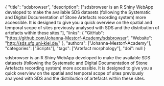 {
  "title": "sdsbrowser",
  "description": ["sdsbrowser is an R Shiny WebApp developed to make the available SDS datasets (following the Systematic and Digital Documentation of Stone Artefacts recording system) more accessible. It is designed to give you a quick overview on the spatial and temporal scope of sites previously analysed with SDS and the distribution of artefacts within these sites."],
  "links": {
    "GitHub": "https://github.com/Johanna-Mestorf-Academy/sdsbrowser",
    "Website": "http://sds.ufg.uni-kiel.de/"
  },
  "authors": ["Johanna-Mestorf-Academy"],
  "categories": ["Scripts"],
  "tags": ["Artefact morphology"],
  "doi": null
}

<!-- Generated by csv2md.R – do not edit by hand -->

sdsbrowser is an R Shiny WebApp developed to make the available SDS datasets (following the Systematic and Digital Documentation of Stone Artefacts recording system) more accessible. It is designed to give you a quick overview on the spatial and temporal scope of sites previously analysed with SDS and the distribution of artefacts within these sites.